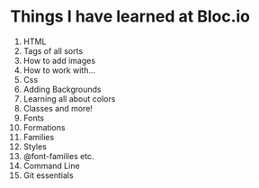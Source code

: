 # Things I have learned at Bloc.io

1. HTML
  1. Tags of all sorts
  2. How to add images
  3. How to work with...
2. Css
  1. Adding Backgrounds
  2. Learning all about colors
  3. Classes and more!
3. Fonts
  1. Formations
  2. Families
  3. Styles
  4. @font-families etc.
4. Command Line
5. Git essentials
